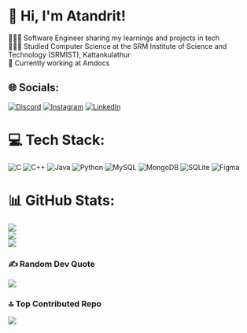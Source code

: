 # 👋 Hi, I'm Atandrit!
👩🏻‍💻 Software Engineer sharing my learnings and projects in tech<br>👩🏻‍🎓 Studied Computer Science at the SRM Institute of Science and Technology (SRMIST), Kattankulathur<br>📑 Currently working at Amdocs


## 🌐 Socials:
[![Discord](https://img.shields.io/badge/Discord-%237289DA.svg?logo=discord&logoColor=white)](https://discordapp.com/users/Anonymouslyknown#1960) [![Instagram](https://img.shields.io/badge/Instagram-%23E4405F.svg?logo=Instagram&logoColor=white)](https://instagram.com/atandrit._) [![LinkedIn](https://img.shields.io/badge/LinkedIn-%230077B5.svg?logo=linkedin&logoColor=white)](https://linkedin.com/in/atandrit-chatterjee/) 

# 💻 Tech Stack:
![C](https://img.shields.io/badge/c-%2300599C.svg?style=for-the-badge&logo=c&logoColor=white) ![C++](https://img.shields.io/badge/c++-%2300599C.svg?style=for-the-badge&logo=c%2B%2B&logoColor=white) ![Java](https://img.shields.io/badge/java-%23ED8B00.svg?style=for-the-badge&logo=openjdk&logoColor=white) ![Python](https://img.shields.io/badge/python-3670A0?style=for-the-badge&logo=python&logoColor=ffdd54) ![MySQL](https://img.shields.io/badge/mysql-4479A1.svg?style=for-the-badge&logo=mysql&logoColor=white) ![MongoDB](https://img.shields.io/badge/MongoDB-%234ea94b.svg?style=for-the-badge&logo=mongodb&logoColor=white) ![SQLite](https://img.shields.io/badge/sqlite-%2307405e.svg?style=for-the-badge&logo=sqlite&logoColor=white) ![Figma](https://img.shields.io/badge/figma-%23F24E1E.svg?style=for-the-badge&logo=figma&logoColor=white)
# 📊 GitHub Stats:
![](https://github-readme-stats.vercel.app/api?username=atandrit&theme=dark&hide_border=false&include_all_commits=false&count_private=false)<br/>
![](https://github-readme-streak-stats.herokuapp.com/?user=atandrit&theme=dark&hide_border=false)<br/>
![](https://github-readme-stats.vercel.app/api/top-langs/?username=atandrit&theme=dark&hide_border=false&include_all_commits=false&count_private=false&layout=compact)

### ✍️ Random Dev Quote
![](https://quotes-github-readme.vercel.app/api?type=horizontal&theme=radical)

### 🔝 Top Contributed Repo
![](https://github-contributor-stats.vercel.app/api?username=atandrit&limit=5&theme=dark&combine_all_yearly_contributions=true)

<!-- Proudly created with GPRM ( https://gprm.itsvg.in ) -->
